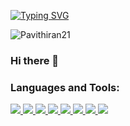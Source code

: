 <a href="https://git.io/typing-svg"><img src="https://readme-typing-svg.herokuapp.com?font=Fira+Code&weight=800&size=40&duration=3000&pause=1000&color=3648DC&center=true&vCenter=true&width=1200&height=125&lines=Hi+%F0%9F%91%8B%2C+I'm+Pavithiran;Full+Stack+Developer" alt="Typing SVG" /></a>

<p align="left"> <img src="https://komarev.com/ghpvc/?username=Pavithiran21&label=Profile%20views&color=0e75b6&style=flat" alt="Pavithiran21" /> </p>



### Hi there 👋

<!--
**Pavithiran21/Pavithiran21** is a ✨ _special_ ✨ repository because its `README.md` (this file) appears on your GitHub profile.

Here are some ideas to get you started:

- 🔭 I’m currently working on ...
- 🌱 I’m currently learning ...
- 👯 I’m looking to collaborate on ...
- 🤔 I’m looking for help with ...
- 💬 Ask me about ...
- 📫 How to reach me: ...
- 😄 Pronouns: ...
- ⚡ Fun fact: ...
-->

<h3 align="left">Languages and Tools:</h3>
<p align="left">  
<a href="https://react.dev/">
 <img  src="https://readme-components.vercel.app/api?component=logo&fill=black&logo=react&animation=spin&svgfill=15d8fe">  
 </a>
   <a href="https://nodejs.org/en">
 <img  src="https://readme-components.vercel.app/api?component=logo&fill=black&logo=node.js&svgfill=659b60">
</a>
<a href=https://expressjs.com/" align="center">
<img  src="https://readme-components.vercel.app/api?component=logo&fill=black&logo=express.js&svgfill=df5c43">  
</a>
<a href="https://www.mongodb.com/">
<img  src="https://readme-components.vercel.app/api?component=logo&fill=black&logo=mongodb&svgfill=cd6799">
</a>
<a href="https://html.spec.whatwg.org/">
<img  src="https://readme-components.vercel.app/api?component=logo&fill=black&logo=html5&svgfill=f06629">
</a> 
<a href="https://developer.mozilla.org/en-US/docs/Web/JavaScript">
<img  src="https://readme-components.vercel.app/api?component=logo&fill=black&logo=javascript&svgfill=f6df1c">
</a>
<a href="https://developer.mozilla.org/en-US/docs/Web/CSS">
<img  src="https://readme-components.vercel.app/api?component=logo&fill=black&logo=CSS3&svgfill=028dd1">
</a>
<a href="https://github.com/">
<img  src="https://readme-components.vercel.app/api?component=logo&fill=black&logo=github">
</a>
</p>
